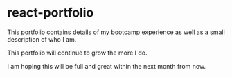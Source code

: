 # react-portfolio

This portfolio contains details of my bootcamp experience as well as a small description of who I am.

This portfolio will continue to grow the more I do. 

I am hoping this will be full and great within the next month from now.